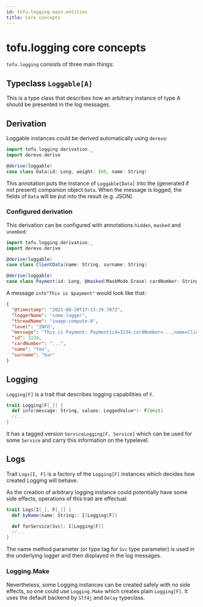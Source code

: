 ```yaml
---
id: tofu.logging.main.entities
title: Core concepts
---
```


# tofu.logging core concepts

`tofu.logging` consists of three main things:

## Typeclass `Loggable[A]`

This is a type class that describes how an arbitrary instance of type A should be presented in the log messages.

## Derivation

Loggable instances could be derived automatically using `derevo`:

```scala
import tofu.logging.derivation._
import derevo.derive

@derive(loggable)
case class Data(id: Long, weight: Int, name: String)

```

This annotation puts the instance of `Loggable[Data]` into the (generated if not present) companion object `Data`. When
the message is logged, the fields of `Data` will be put into the result (e.g. JSON).

### Configured derivation

This derivation can be configured with annotations `hidden`, `masked` and `unembed`:

```scala
import tofu.logging.derivation._
import derevo.derive

@derive(loggable)
case class ClientData(name: String, surname: String)

@derive(loggable)
case class Payment(id: Long, @masked(MaskMode.Erase) cardNumber: String, @unembed name: ClientData)

```

A message `info"This is $payment"` would look like that:

```json
{
  "@timestamp": "2021-08-20T17:13:39.787Z",
  "loggerName": "some-logger",
  "threadName": "ioapp-compute-0",
  "level": "INFO",
  "message": "This is Payment: Payment{id=3234,cardNumber=...,name=ClientData{name=foo,surname=bar}}",
  "id": 3234,
  "cardNumber": "...",
  "name": "foo",
  "surname": "bar"
}
```

## Logging

`Logging[F]` is a trait that describes logging capabilities of `F`.

```scala
trait Logging[F[_]] {
  def info(message: String, values: LoggedValue*): F[Unit]
  //...
}

```

It has a tagged version `ServiceLogging[F, Service]` which can be used for some `Service` and carry this information on
the typelevel.

## Logs

Trait `Logs[I, F]` is a factory of the `Logging[F]` instances which decides how created Logging will behave.

As the creation of arbitrary logging instance could potentially have some side effects, operations of this trait are
effectual:

```scala
trait Logs[I[_], F[_]] {
  def byName(name: String): I[Logging[F]]

  def forService[Svc]: I[Logging[F]]
  //...
}

```

The name method parameter (or type tag for `Svc` type parameter) is used in the underlying logger and then displayed in
the log messages.

### Logging.Make

Nevertheless, some Logging instances can be created safely with no side effects, so one could use `Logging.Make`
which creates plain `Logging[F]`. It uses the default backend by `Slf4j` and `Delay` typeclass.
